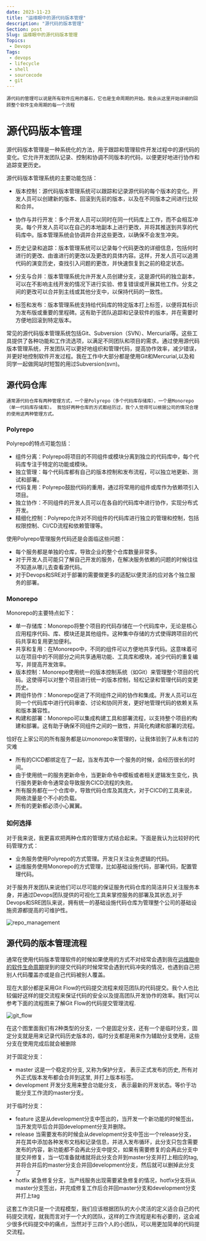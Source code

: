 ```yaml
---
date: 2023-11-23
title: "运维眼中的源代码版本管理"
description: "源代码的版本管理"
Section: post
Slug: 运维眼中的源代码版本管理
Topics:
 - Devops
Tags:
 - devops
 - lifecycle
 - shell 
 - sourcecode
 - git
---
```


    源代码的管理可以说是所有软件应用的基石，它也是生命周期的开始。我会从这里开始详细的回顾整个软件生命周期的每一个流程
<!--more-->

# 源代码版本管理

源代码版本管理是一种系统化的方法，用于跟踪和管理软件开发过程中的源代码的变化。它允许开发团队记录、控制和协调不同版本的代码，以便更好地进行协作和追踪变更历史。

源代码版本管理系统的主要功能包括：

- 版本控制：源代码版本管理系统可以跟踪和记录源代码的每个版本的变化。开发人员可以创建新的版本、回滚到先前的版本，以及在不同版本之间进行比较和合并。

- 协作与并行开发：多个开发人员可以同时在同一代码库上工作，而不会相互冲突。每个开发人员可以在自己的本地副本上进行更改，并将其推送到共享的代码库中。版本管理系统会协调并合并这些更改，以确保不会发生冲突。

- 历史记录和追踪：版本管理系统可以记录每个代码更改的详细信息，包括何时进行的更改、由谁进行的更改以及更改的具体内容。这样，开发人员可以追溯代码的演变历史，查找引入问题的更改，并快速恢复到之前的稳定状态。

- 分支与合并：版本管理系统允许开发人员创建分支，这是源代码的独立副本，可以在不影响主线开发的情况下进行实验、修复错误或开展其他工作。分支之间的更改可以合并到主线或其他分支中，以保持代码的一致性。

- 标签和发布：版本管理系统支持给代码库的特定版本打上标签，以便将其标识为发布版或重要的里程碑。这有助于团队追踪和记录软件的版本，并在需要时方便地回滚到特定版本。

常见的源代码版本管理系统包括Git、Subversion（SVN）、Mercurial等。这些工具提供了各种功能和工作流选项，以满足不同团队和项目的需求。通过使用源代码版本管理系统，开发团队可以更好地组织和管理代码，提高协作效率，减少错误，并更好地控制软件开发过程。我在工作中大部分都是使用Git和Mercurial,以及和同学一起做网站时短暂的用过Subversion(svn)。

## 源代码仓库

    通常源代码仓库有两种管理方式，一个是Polyrepo（多个代码库存储库），一个是Monorepo（单一代码库存储库）。 我恰好两种仓库的方式都经历过，我个人觉得可以根据公司的情况合理的使用这两种管理方式。

### Polyrepo

Polyrepo的特点可能包括：

- 组件分离：Polyrepo将项目的不同组件或模块分离到独立的代码库中，每个代码库专注于特定的功能或模块。
- 独立管理：每个代码库都有自己的版本控制和发布流程，可以独立地更新、测试和部署。
- 代码复用：Polyrepo鼓励代码的重用，通过将常用的组件或库作为依赖项引入项目。
- 独立协作：不同组件的开发人员可以在各自的代码库中进行协作，实现分布式开发。
- 精细化控制：Polyrepo允许对不同组件的代码库进行独立的管理和控制，包括权限控制、CI/CD流程和依赖管理等。

使用Polyrepo管理服务代码还是会面临这些问题：

- 每个服务都是单独的仓库，导致企业的整个仓库数量非常多。
- 对于开发人员可能只了解自己开发的服务，在解决服务依赖的问题的时候往往不知道从哪儿去查看源代码。
- 对于Devops和SRE对于部署的需要做更多的适配以便灵活的应对各个独立服务的部署。

### Monorepo

Monorepo的主要特点如下：

- 单一存储库：Monorepo将整个项目的代码存储在一个代码库中，无论是核心应用程序代码、库、模块还是其他组件。这种集中存储的方式使得跨项目的代码共享和复用更加便利。
- 共享和复用：在Monorepo中，不同的组件可以方便地共享代码。这意味着可以在项目中的不同部分之间共享通用功能、工具库和模块，减少代码的重复编写，并提高开发效率。
- 版本控制：Monorepo使用统一的版本控制系统（如Git）来管理整个项目的代码。这使得可以对整个项目进行统一的版本控制，轻松记录和管理代码的变更历史。
- 跨组件协作：Monorepo促进了不同组件之间的协作和集成。开发人员可以在同一个代码库中进行代码审查、讨论和协同开发，更好地管理代码的依赖关系和版本兼容性。
- 构建和部署：Monorepo可以集成构建工具和部署流程，以支持整个项目的构建和部署。这有助于确保不同组件之间的一致性，并简化构建和部署的流程。

恰好在上家公司的所有服务都是以monorepo来管理的，让我体验到了从未有过的灾难

- 所有的CICD都绑定在了一起，当发布其中一个服务的时候，会经历很长的时间。
- 由于使用统一的服务更新命令，当更新命令中模板或者相关逻辑发生变化，执行服务更新命令通常会导致服务CICD流程的失败。
- 所有服务都在一个仓库中，导致代码仓库及其庞大，对于CICD的工具来说，网络流量是个不小的负载。
- 所有的更新都必须小心翼翼。

### 如何选择

对于我来说，我更喜欢把两种仓库的管理方式结合起来。下面是我认为比较好的代码管理方式：

- 业务服务使用Polyrepo的方式管理。开发只关注业务逻辑的代码。
- 运维服务使用Monorepo的方式管理，比如基础设施代码，部署代码，配置管理代码。

对于服务开发团队来说他们可以尽可能的保证服务代码仓库的简洁并只关注服务本身，并通过Devops团队提供的可视化工具来掌控服务的部署及其状态,对于Devops和SRE团队来说，拥有统一的基础设施代码仓库为管理整个公司的基础设施资源都提高的可维护性。

![repo_management](https://res.cloudinary.com/xinta/image/upload/v1700708261/blogimage/oidimjbp0xmwrvwmvsta.png)

## 源代码的版本管理流程

通常在使用代码版本管理软件的时候如果使用的方式不对经常会遇到我在[运维眼中的软件生命周期](https://blog.lkjxblog.site/post/%E8%BF%90%E7%BB%B4%E7%9C%BC%E4%B8%AD%E7%9A%84%E8%BD%AF%E4%BB%B6%E7%94%9F%E5%91%BD%E5%91%A8%E6%9C%9F/)提到的提交代码的时候常常会遇到代码冲突的情况，也遇到自己把别人代码覆盖亦或是自己代码被别人覆盖。

现在大部分都是采用Git Flow的代码提交流程来规范团队的代码提交。我个人也比较偏好这样的提交流程来保证代码的安全以及提高团队开发协作的效率。我们可以参考下面的流程图来了解Git Flow的代码提交管理流程.

![git_flow](https://res.cloudinary.com/xinta/image/upload/v1700724761/blogimage/jj30rfjoyh0mdmyuuz7f.png)

在这个图里面我们有2种类型的分支，一个是固定分支，还有一个是临时分支，固定分支就是用来记录代码历史版本的，临时分支都是用来作为辅助分支使用，这些分支在使用完成后就会被删除

对于固定分支：

- master 这是一个稳定的分支, 又称为保护分支， 表示正式发布的历史, 所有对外正式版本发布都会合并到这里, 并打上版本标签。
- development 开发分支用来整合功能分支， 表示最新的开发状态。等价于功能分支工作流的master分支。

对于临时分支：

- feature 这是从development分支中签出的，当开发一个新功能的时候签出，当开发完毕后合并回development分支并删除。
- release 当需要发布的时候会从development分支中签出一个release分支，并在其中添加各种发布文档和记录信息，并进入发布循环，此分支只包含需要发布的内容，新功能都不会再此分支中提交，如果有需要修复的会再此分支中提交并修复，当一切准备就绪就将此分支合并到master分支并打上相应的tag,并将合并后的master分支合并回development分支，然后就可以删掉此分支了
- hotfix  紧急修复分支，当产线服务出现需要紧急修复的情况，hotfix分支将从master分支签出，并完成修复工作后合并回master分支和development分支并打上tag

这套工作流只是一个流程模型，我们应该根据团队的大小灵活的定义适合自己的代码提交流程，就我而言对于一个大的团队，这样的工作流程是和有必要的，这会减少很多代码提交中的痛点，当然对于三四个人的小团队，可以用更加简单的代码提交流程。

